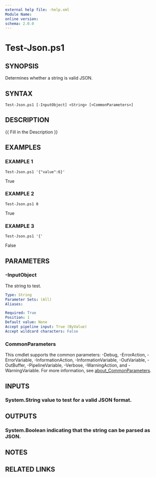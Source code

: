 ```yaml
---
external help file: -help.xml
Module Name:
online version:
schema: 2.0.0
---
```


# Test-Json.ps1

## SYNOPSIS
Determines whether a string is valid JSON.

## SYNTAX

```
Test-Json.ps1 [-InputObject] <String> [<CommonParameters>]
```

## DESCRIPTION
{{ Fill in the Description }}

## EXAMPLES

### EXAMPLE 1
```
Test-Json.ps1 '{"value":6}'
```

True

### EXAMPLE 2
```
Test-Json.ps1 0
```

True

### EXAMPLE 3
```
Test-Json.ps1 '{'
```

False

## PARAMETERS

### -InputObject
The string to test.

```yaml
Type: String
Parameter Sets: (All)
Aliases:

Required: True
Position: 1
Default value: None
Accept pipeline input: True (ByValue)
Accept wildcard characters: False
```

### CommonParameters
This cmdlet supports the common parameters: -Debug, -ErrorAction, -ErrorVariable, -InformationAction, -InformationVariable, -OutVariable, -OutBuffer, -PipelineVariable, -Verbose, -WarningAction, and -WarningVariable. For more information, see [about_CommonParameters](http://go.microsoft.com/fwlink/?LinkID=113216).

## INPUTS

### System.String value to test for a valid JSON format.
## OUTPUTS

### System.Boolean indicating that the string can be parsed as JSON.
## NOTES

## RELATED LINKS
